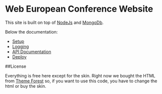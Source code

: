 # Web European Conference Website

This site is built on top of [NodeJs](http://nodejs.org) and [MongoDb](http://www.mongodb.org/).

Below the documentation:

* [Setup](/docs/Setup.md)
* [Logging](/docs/Logging.md)
* [API Documentation](/docs/ApiDoc.md)
* [Deploy](/docs/Deploy.md)

##License

Everything is free here except for the skin. Right now we bought the HTML from [Theme Forest](themeforest.net) so, if you want to use this code, you have to change the html or buy the skin.